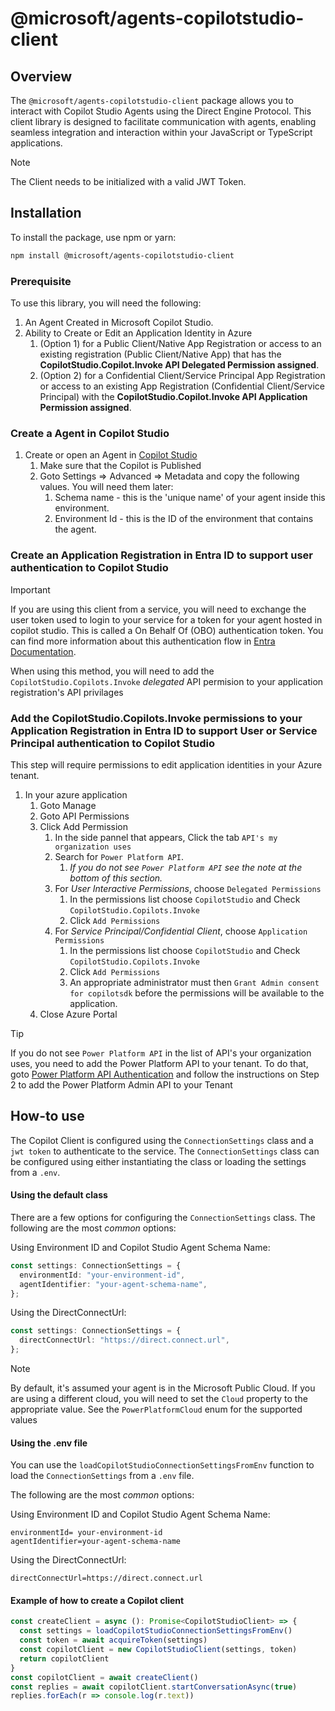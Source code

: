# @microsoft/agents-copilotstudio-client

## Overview

The `@microsoft/agents-copilotstudio-client` package allows you to interact with Copilot Studio Agents using the Direct Engine Protocol. This client library is designed to facilitate communication with agents, enabling seamless integration and interaction within your JavaScript or TypeScript applications.

> [!NOTE]
> The Client needs to be initialized with a valid JWT Token.

## Installation

To install the package, use npm or yarn:

```sh
npm install @microsoft/agents-copilotstudio-client
```

### Prerequisite

To use this library, you will need the following:

1.  An Agent Created in Microsoft Copilot Studio.
1.  Ability to Create or Edit an Application Identity in Azure
    1. (Option 1) for a Public Client/Native App Registration or access to an existing registration (Public Client/Native App) that has the **CopilotStudio.Copilot.Invoke API Delegated Permission assigned**.
    1. (Option 2) for a Confidential Client/Service Principal App Registration or access to an existing App Registration (Confidential Client/Service Principal) with the **CopilotStudio.Copilot.Invoke API Application Permission assigned**.

### Create a Agent in Copilot Studio

1.  Create or open an Agent in [Copilot Studio](https://copilotstudio.microsoft.com)
    1.  Make sure that the Copilot is Published
    1.  Goto Settings => Advanced => Metadata and copy the following values. You will need them later:
        1.  Schema name - this is the 'unique name' of your agent inside this environment.
        1.  Environment Id - this is the ID of the environment that contains the agent.

### Create an Application Registration in Entra ID to support user authentication to Copilot Studio

> [!IMPORTANT]
> If you are using this client from a service, you will need to exchange the user token used to login to your service for a token for your agent hosted in copilot studio. This is called a On Behalf Of (OBO) authentication token. You can find more information about this authentication flow in [Entra Documentation](https://learn.microsoft.com/entra/msal/dotnet/acquiring-tokens/web-apps-apis/on-behalf-of-flow).
>
> When using this method, you will need to add the `CopilotStudio.Copilots.Invoke` _delegated_ API permision to your application registration's API privilages

### Add the CopilotStudio.Copilots.Invoke permissions to your Application Registration in Entra ID to support User or Service Principal authentication to Copilot Studio

This step will require permissions to edit application identities in your Azure tenant.

1.  In your azure application
    1.  Goto Manage
    1.  Goto API Permissions
    1.  Click Add Permission
        1.  In the side pannel that appears, Click the tab `API's my organization uses`
        1.  Search for `Power Platform API`.
            1.  _If you do not see `Power Platform API` see the note at the bottom of this section._
        1.  For _User Interactive Permissions_, choose `Delegated Permissions`
            1. In the permissions list choose `CopilotStudio` and Check `CopilotStudio.Copilots.Invoke`
            1. Click `Add Permissions`
        1.  For _Service Principal/Confidential Client_, choose `Application Permissions`
            1. In the permissions list choose `CopilotStudio` and Check `CopilotStudio.Copilots.Invoke`
            1. Click `Add Permissions`
            1. An appropriate administrator must then `Grant Admin consent for copilotsdk` before the permissions will be available to the application.
    1.  Close Azure Portal

> [!TIP]
> If you do not see `Power Platform API` in the list of API's your organization uses, you need to add the Power Platform API to your tenant. To do that, goto [Power Platform API Authentication](https://learn.microsoft.com/power-platform/admin/programmability-authentication-v2#step-2-configure-api-permissions) and follow the instructions on Step 2 to add the Power Platform Admin API to your Tenant

## How-to use

The Copilot Client is configured using the `ConnectionSettings` class and a `jwt token` to authenticate to the service.
The `ConnectionSettings` class can be configured using either instantiating the class or loading the settings from a `.env`.

#### Using the default class

There are a few options for configuring the `ConnectionSettings` class. The following are the most _common_ options:

Using Environment ID and Copilot Studio Agent Schema Name:

```ts
const settings: ConnectionSettings = {
  environmentId: "your-environment-id",
  agentIdentifier: "your-agent-schema-name",
};
```

Using the DirectConnectUrl:

```ts
const settings: ConnectionSettings = {
  directConnectUrl: "https://direct.connect.url",
};
```

> [!NOTE]
> By default, it's assumed your agent is in the Microsoft Public Cloud. If you are using a different cloud, you will need to set the `Cloud` property to the appropriate value. See the `PowerPlatformCloud` enum for the supported values

#### Using the .env file

You can use the `loadCopilotStudioConnectionSettingsFromEnv` function to load the `ConnectionSettings` from a `.env` file.

The following are the most _common_ options:

Using Environment ID and Copilot Studio Agent Schema Name:

```env
environmentId= your-environment-id
agentIdentifier=your-agent-schema-name
```

Using the DirectConnectUrl:

```env
directConnectUrl=https://direct.connect.url
```

#### Example of how to create a Copilot client

```ts
const createClient = async (): Promise<CopilotStudioClient> => {
  const settings = loadCopilotStudioConnectionSettingsFromEnv()
  const token = await acquireToken(settings)
  const copilotClient = new CopilotStudioClient(settings, token)
  return copilotClient
}
const copilotClient = await createClient()
const replies = await copilotClient.startConversationAsync(true)
replies.forEach(r => console.log(r.text))
```
